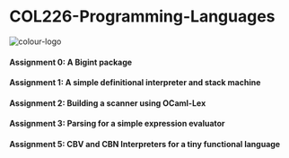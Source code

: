# COL226-Programming-Languages
![colour-logo](https://user-images.githubusercontent.com/26035692/54998141-60ba9a80-4ff3-11e9-89fc-243b8913762c.png)

#### Assignment 0: A Bigint package
#### Assignment 1: A simple definitional interpreter and stack machine
#### Assignment 2: Building a scanner using OCaml-Lex
#### Assignment 3: Parsing for a simple expression evaluator
#### Assignment 5: CBV and CBN Interpreters for a tiny functional language
